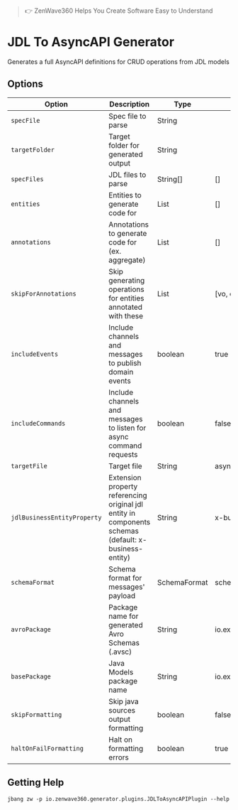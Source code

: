 > 👉 ZenWave360 Helps You Create Software Easy to Understand

# JDL To AsyncAPI Generator

Generates a full AsyncAPI definitions for CRUD operations from JDL models

## Options

| **Option**                  | **Description**                                                                                       | **Type**     | **Default**             | **Values**   |
|-----------------------------|-------------------------------------------------------------------------------------------------------|--------------|-------------------------|--------------|
| `specFile`                  | Spec file to parse                                                                                    | String       |                         |              |
| `targetFolder`              | Target folder for generated output                                                                    | String       |                         |              |
| `specFiles`                 | JDL files to parse                                                                                    | String[]     | []                      |              |
| `entities`                  | Entities to generate code for                                                                         | List         | []                      |              |
| `annotations`               | Annotations to generate code for (ex. aggregate)                                                      | List         | []                      |              |
| `skipForAnnotations`        | Skip generating operations for entities annotated with these                                          | List         | [vo, embedded, skip]    |              |
| `includeEvents`             | Include channels and messages to publish domain events                                                | boolean      | true                    |              |
| `includeCommands`           | Include channels and messages to listen for async command requests                                    | boolean      | false                   |              |
| `targetFile`                | Target file                                                                                           | String       | asyncapi.yml            |              |
| `jdlBusinessEntityProperty` | Extension property referencing original jdl entity in components schemas (default: x-business-entity) | String       | x-business-entity       |              |
| `schemaFormat`              | Schema format for messages' payload                                                                   | SchemaFormat | schema                  | schema, avro |
| `avroPackage`               | Package name for generated Avro Schemas (.avsc)                                                       | String       | io.example.domain.model |              |
| `basePackage`               | Java Models package name                                                                              | String       | io.example.domain.model |              |
| `skipFormatting`            | Skip java sources output formatting                                                                   | boolean      | false                   |              |
| `haltOnFailFormatting`      | Halt on formatting errors                                                                             | boolean      | true                    |              |

## Getting Help

```shell
jbang zw -p io.zenwave360.generator.plugins.JDLToAsyncAPIPlugin --help
```
